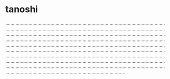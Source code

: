 # tanoshi
.........................................................................................................................................................................................................................................................................................................................................................................................................................................................................................................................................................................................................................................................................................................................................................................................................................................................................................................................................................................................................................................................................................................................................................................................................................................................